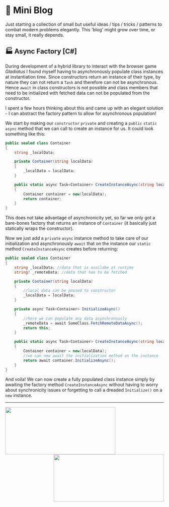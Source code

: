 # 📝 Mini Blog

Just starting a collection of small but useful ideas / tips / tricks / patterns to combat modern problems elegantly. This 'blog' might grow over time, or stay small, it really depends.

## 🏭 Async Factory [C#]

During development of a hybrid library to interact with the browser game *Gladiatus* I found myself having to asynchronously populate class instances at instantiation time. Since constructors return an instance of their type, by nature they can not return a `Task` and therefore can not be asynchronous. Hence `await` in class constructors is not possible and class members that need to be initialized with fetched data can not be populated from the constructor.

I spent a few hours thinking about this and came up with an elegant solution - I can abstract the factory pattern to allow for asynchronous population!

We start by making our `constructor` `private` and creating a `public` `static` `async` method that we can call to create an instance for us. It could look something like this:

```C#
public sealed class Container
{
    string _localData;

    private Container(string localData)
    {
        _localData = localData;
    }

    public static async Task<Container> CreateInstanceAsync(string localData)
    {
        Container container = new(localData);
        return container;
    }
}
```

This does not take advantage of asynchronicity yet, so far we only got a bare-bones factory that returns an instance of `Container` (it basically just statically wraps the constructor).

Now we just add a `private` `async` instance method to take care of our initialization and asynchronously `await` that on the instance our `static` method `CreateInstanceAsync` creates before returning:

```C#
public sealed class Container
{
    string _localData; //data that is availabe at runtime
    string? _remoteData; //data that has to be fetched

    private Container(string localData)
    {
        //local data can be passed to constructor
        _localData = localData;
    }

    private async Task<Container> InitializeAsync()
    {
        //here we can populate any data asynchronously
        _remoteData = await SomeClass.FetchRemoteDataAsync();
        return this;
    }

    public static async Task<Container> CreateInstanceAsync(string localData)
    {
        Container container = new(localData);
        //we can now await the initialization method on the instance
        return await container.InitializeAsync();
    }
}
```

And voila! We can now create a fully populated class instance simply by awaiting the factory method `CreateInstanceAsync` without having to worry about synchronicity issues or forgetting to call a dreaded `Initialize()` on a `new` instance.
____________________


<img align="left" width="350" height="150" src="https://github-readme-stats.vercel.app/api?username=0tii&show_icons=true&theme=tokyonight" />

<img align="right" width="350" height="150" src="https://github-readme-stats.vercel.app/api/top-langs/?username=0tii&layout=compact" />

